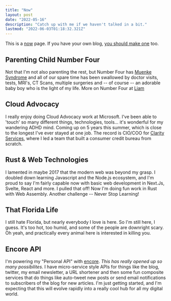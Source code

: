 ```yaml
---
title: "Now"
layout: post
date: "2022-05-16"
description: "Catch up with me if we haven't talked in a bit."
lastmod: "2022-06-03T01:18:32.321Z"
---
```


This is a [now](https://nownownow.com/about) page. If you have your own blog, [you should make one](https://nownownow.com/about) too.

## Parenting Child Number Four

Not that I'm not also parenting the rest, but Number Four has [Muenke Syndrome](https://rarediseases.info.nih.gov/diseases/7097/muenke-syndrome) and all of our spare time has been swallowed by doctor visits, tests, MRI's, CT Scans, multiple surgeries and -- of course -- an adorable baby boy who is the light of my life. More on Number Four at [Liam](https://www.brian.dev/liam)

## Cloud Advocacy

I really enjoy doing Cloud Advocacy work at Microsoft. I've been able to 'touch' so many different things, technologies, tools... it's wonderful for my wandering ADHD mind. Coming up on 5 years this summer, which is close to the longest I've ever stayed at one job. The record is CIO/COO for [Clarity Services](https://www.clarityservices.com/), where I led a team that built a consumer credit bureau from scratch.

## Rust & Web Technologies

I lamented in maybe 2017 that the modern web was beyond my grasp. I doubled down learning Javascript and the Node.js ecosystem, and I'm proud to say I'm fairly capable now with basic web development in Next.Js, Svelte, React and more. I pulled that off! Now I'm doing fun work in Rust with Web Assembly. Another challenge -- Never Stop Learning!

## That Florida Life

I still hate Florida, but nearly everybody I love is here. So I'm still here, I guess. It's too hot, too humid, and some of the people are downright scary. Oh yeah, and practically every animal here is interested in killing you.

## Encore API

I'm powering my "Personal API" with [encore](https://encore.dev). _This has really opened up so many possibilites_. I have micro-service style APIs for things like the blog, twitter, my email newsletter, a URL shortener and then some fun composite services that do things like auto-tweet new posts or send email notifications to subscribers of the blog for new articles. I'm just getting started, and I'm expecting that this will evolve rapidly into a really cool hub for all my digital world.

